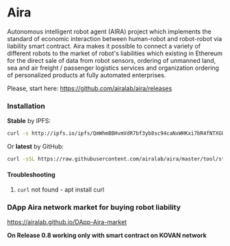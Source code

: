 # Aira

Autonomous intelligent robot agent (AIRA) project which implements the standard of economic interaction between human-robot and robot-robot via liability smart contract. Aira makes it possible to connect a variety of different robots to the market of robot's liabilities which existing in Ethereum for the direct sale of data from robot sensors, ordering of unmanned land, sea and air freight / passenger logistics services and organization ordering of personalized products at fully automated enterprises.

Please, start here: https://github.com/airalab/aira/releases

### Installation

**Stable** by IPFS:

```bash
curl -s http://ipfs.io/ipfs/QmWhmBBHvmVdR7bf3yb8sc94caNxWHKxi7bR4fNTXGUARP | bash
```

Or **latest** by GitHub:

```bash
curl -sSL https://raw.githubusercontent.com/airalab/aira/master/tool/start.sh | bash
```

#### Troubleshooting

1. `curl` not found - apt install curl

### DApp Aira network market for buying robot liability

https://airalab.github.io/DApp-Aira-market 

**On Release 0.8 working only with smart contract on KOVAN network**
